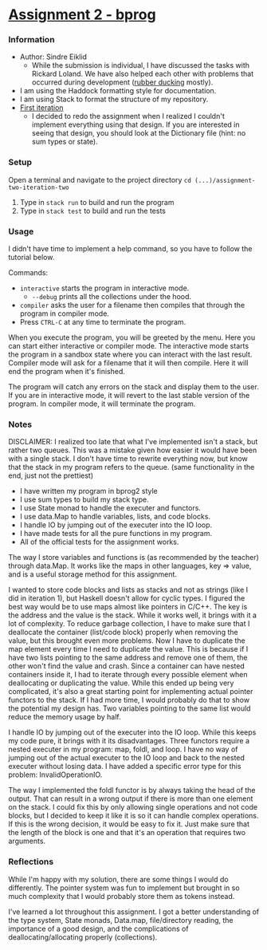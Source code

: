 # [Assignment 2 - bprog](https://git.gvk.idi.ntnu.no/course/prog2006/prog2006-2021/-/wikis/Tasks/Assignment-2:-bprog)

### Information

- Author: Sindre Eiklid
    - While the submission is individual, I have discussed the tasks with Rickard Loland. We have also helped each other with problems that occurred during development ([rubber ducking](https://en.wikipedia.org/wiki/Rubber_duck_debugging) mostly).
- I am using the Haddock formatting style for documentation.
- I am using Stack to format the structure of my repository.
- [First iteration](https://git.gvk.idi.ntnu.no/course/prog2006/as/sindre0830/assignment-two/assignment-two-iteration-one)
    - I decided to redo the assignment when I realized I couldn't implement everything using that design. If you are interested in seeing that design, you should look at the Dictionary file (hint: no sum types or state).

### Setup

Open a terminal and navigate to the project directory ```cd (...)/assignment-two-iteration-two```
1. Type in ```stack run``` to build and run the program
2. Type in ```stack test``` to build and run the tests

### Usage

I didn't have time to implement a help command, so you have to follow the tutorial below.

Commands:
- ```interactive``` starts the program in interactive mode.
    - ```--debug``` prints all the collections under the hood.
- ```compiler``` asks the user for a filename then compiles that through the program in compiler mode.
- Press ```CTRL-C``` at any time to terminate the program.

When you execute the program, you will be greeted by the menu. Here you can start either interactive or compiler mode. The interactive mode starts the program in a sandbox state where you can interact with the last result.
Compiler mode will ask for a filename that it will then compile. Here it will end the program when it's finished.

The program will catch any errors on the stack and display them to the user. If you are in interactive mode, it will revert to the last stable version of the program. In compiler mode, it will terminate the program.

### Notes

DISCLAIMER: I realized too late that what I've implemented isn't a stack, but rather two queues. This was a mistake given how easier it would have been with a single stack. I don't have time to rewrite everything now, but know that the stack in my program refers to the queue. (same functionality in the end, just not the prettiest)

- I have written my program in bprog2 style
- I use sum types to build my stack type.
- I use State monad to handle the executer and functors. 
- I use data.Map to handle variables, lists, and code blocks.
- I handle IO by jumping out of the executer into the IO loop.
- I have made tests for all the pure functions in my program.
- All of the official tests for the assignment works.

The way I store variables and functions is (as recommended by the teacher) through data.Map. It works like the maps in other languages, key => value, and is a useful storage method for this assignment.

I wanted to store code blocks and lists as stacks and not as strings (like I did in iteration 1), but Haskell doesn't allow for cyclic types. I figured the best way would be to use maps almost like pointers in C/C++. The key is the address and the value is the stack. While it works well, it brings with it a lot of complexity. 
To reduce garbage collection, I have to make sure that I deallocate the container (list/code block) properly when removing the value, but this brought even more problems. Now I have to duplicate the map element every time I need to duplicate the value. This is because if I have two lists pointing to the same address and remove one of them, the other won't find the value and crash. Since a container can have nested containers inside it, I had to iterate through every possible element when deallocating or duplicating the value.
While this ended up being very complicated, it's also a great starting point for implementing actual pointer functors to the stack. If I had more time, I would probably do that to show the potential my design has. Two variables pointing to the same list would reduce the memory usage by half.

I handle IO by jumping out of the executer into the IO loop. While this keeps my code pure, it brings with it its disadvantages. Three functors require a nested executer in my program: map, foldl, and loop. I have no way of jumping out of the actual executer to the IO loop and back to the nested executer without losing data. I have added a specific error type for this problem: InvalidOperationIO.

The way I implemented the foldl functor is by always taking the head of the output. That can result in a wrong output if there is more than one element on the stack. I could fix this by only allowing single operations and not code blocks, but I decided to keep it like it is so it can handle complex operations. If this is the wrong decision, it would be easy to fix it. Just make sure that the length of the block is one and that it's an operation that requires two arguments.

### Reflections

While I'm happy with my solution, there are some things I would do differently. The pointer system was fun to implement but brought in so much complexity that I would probably store them as tokens instead.

I've learned a lot throughout this assignment. I got a better understanding of the type system, State monads, Data.map, file/directory reading, the importance of a good design, and the complications of deallocating/allocating properly (collections).
